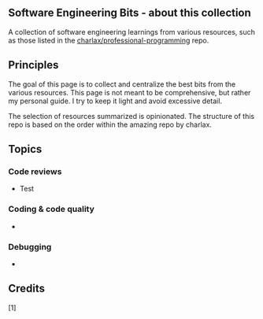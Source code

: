 ## Software Engineering Bits - about this collection

A collection of software engineering learnings from various resources, such as those listed in the [charlax/professional-programming](https://github.com/charlax/professional-programming) repo.

## Principles

The goal of this page is to collect and centralize the best bits from the various resources. This page is not meant to be comprehensive, but rather my personal guide. I try to keep it light and avoid excessive detail.

The selection of resources summarized is opinionated. The structure of this repo is based on the order within the amazing repo by charlax.

## Topics

### Code reviews

- <a name="1">Test</a>

### Coding & code quality

- 

### Debugging

- 

## Credits

[<span name="1">1</span>]
